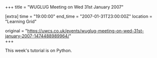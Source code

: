 +++
title = "WUGLUG Meeting on Wed 31st January 2007"

[extra]
time = "19:00:00"
end_time = "2007-01-31T23:00:00Z"
location = "Learning Grid"

original = "https://uwcs.co.uk/events/wuglug-meeting-on-wed-31st-january-2007-1474488989964/"    
+++

This week's tutorial is on Python.

